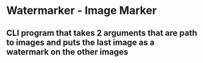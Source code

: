 # Watermarker - Image Marker

## CLI program that takes 2 arguments that are path to images and puts the last image as a watermark on the other images
